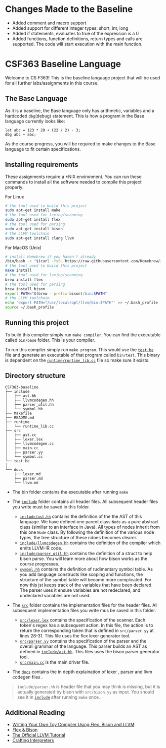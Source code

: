 # Changes Made to the Baseline
- Added comment and macro support
- Added support for different integer types: short, int, long
- Added if statements, evaluates to true of the expression is a 0
- Added functions, function definitions, return types and calls are supported. The code will start execution with the main function.

# CSF363 Baseline Language

Welcome to CS F363! This is the baseline language project that will be used for all further labs/assignments  in this course.

## The Base Language

As it is a baseline, the Base language only has arithmetic, variables and a hardcoded `dbg`(debug) statement. This is how a program in the Base language currently looks like:

```
let abc = 123 * 20 + (22 / 2) - 3;
dbg abc + abc;
```

As the course progress, you will be required to make changes to the Base language to fit certain specifications.

## Installing requirements

These assignments require a *NIX environment. You can run these commands to install all the software needed to compile this project properly:

For Linux

```bash
# the tool used to build this project
sudo apt-get install make
# the tool used for lexing/scanning
sudo apt-get install flex
# the tool used for parsing
sudo apt-get install bison
# the LLVM toolchain
sudo apt-get install clang llvm
```
For MacOS (Unix)

```bash
# install Homebrew if you haven't already
/bin/bash -c "$(curl -fsSL https://raw.githubusercontent.com/Homebrew/install/HEAD/install.sh)"
# the tool used to build this project
make install
# the tool used for lexing/scanning
brew install flex
# the tool used for parsing
brew install bison
export PATH="$(brew --prefix bison)/bin:$PATH"
# the LLVM toolchain
echo 'export PATH="/usr/local/opt/llvm/bin:$PATH"' >> ~/.bash_profile
source ~/.bash_profile
```

## Running this project

To build this compiler simply run `make compiler`. You can find the executable called `bin/base` folder. This is your compiler.

To run this compiler simply run `make program`. This would use the [`test.be`](test.be) file and generate an executable of that program called `bin/test`. This binary is dependent on the [`runtime/runtime_lib.cc`](runtime/runtime_lib.cc) file so make sure it exists.

## Directory structure

```
CSF363-baseline
├── include
│   ├── ast.hh
│   ├── llvmcodegen.hh
│   ├── parser_util.hh
│   └── symbol.hh
├── Makefile
├── README.md
├── runtime
│   └── runtime_lib.cc
├── src
│   ├── ast.cc
│   ├── lexer.lex
│   ├── llvmcodegen.cc
│   ├── main.cc
│   ├── parser.yy
│   └── symbol.cc
└── test.be
│  
└── docs
    ├── lexer.md
    ├── parser.md
    └── llvm.md
```

- The bin folder contains the executable after running `make`
- The [`include`](include) folder contains all header files. All subsequent header files you write must be saved in this folder.
    - [`include/ast.hh`](include/ast.hh) contains the definition of the the AST of this language. We have defined one parent class `Node` as a pure abstract class (similiar to an interface in Java). All types of nodes inherit from this one `Node` class. By following the definition of the various node types, the tree structure of these ndoes becomes clearer.
    - [`include/llvmcodegen.hh`](include/llvmcodegen.hh) contains the definition of the compiler which emits LLVM-IR code.
    - [`include/parser_util.hh`](include/parser_util.hh) contains the definition of a struct to help bison parse. You will learn more about how bison works as the course progresses.
    - [`symbol.hh`](symbol.hh) contains the definition of rudimentary symbol table. As you add language constructs like scoping and functions, the structure of the symbol table will become more complicated. For now this jst keeps track of the variables that have been declared. The parser uses it ensure variables are not redeclared, and undeclared variables are not used.
- The [`src`](src) folder contains the implementation files for the header files. All subsequent implementation files you write mus be saved in this folder.
    - [`src/lexer.lex`](src/lexer.lex) contains the specification of the scanner. Each token's regex has a subsequent action. In this file, the action is to return the corresponding token that is defined in `src/parser.yy` at lines 28-31. This file uses the flex lexer generator tool.
    - [`src/parser.yy`](src/parser.yy) contains the specification of the parser and the overall grammar of the language. This parser builds an AST as defined in [`include/ast.hh`](include/ast.hh). This files uses the bison parser generator tool.
    - [`src/main.cc`](src/main.cc) is the main driver file.

- The [`docs`](docs) contains the in depth explaination of lexer , parser and llvm codegen files .  

> `include/parser.hh` is header file that you may think is missing, but it is actually generated by bison with `src/bison.yy` as input. You should see it in [`include`](include) after running `make` once.


## Additional Reading

- [Writing Your Own Toy Compiler Using Flex, Bison and LLVM](https://gnuu.org/2009/09/18/writing-your-own-toy-compiler/)
- [Flex & Bison](https://web.iitd.ac.in/~sumeet/flex__bison.pdf)
- [The Official LLVM Tutorial](https://llvm.org/docs/tutorial/index.html)
- [Crafting Interpreters](http://craftinginterpreters.com/contents.html)
